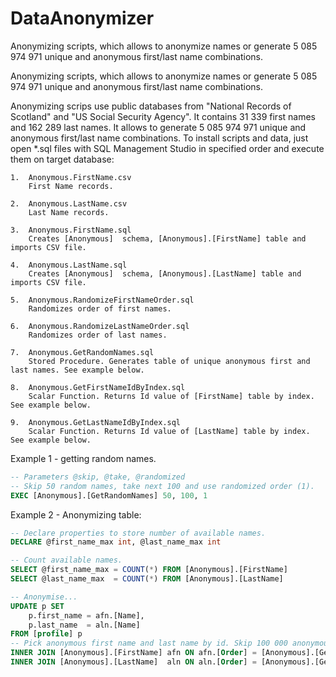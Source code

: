 # DataAnonymizer
Anonymizing scripts, which allows to anonymize names or generate 5 085 974 971 unique and anonymous first/last name combinations.

Anonymizing scripts, which allows to anonymize names or generate 5 085 974 971 unique and anonymous first/last name combinations.

Anonymizing scrips use public databases from "National Records of Scotland" and "US Social Security Agency". It contains 31 339 first names and 162 289 last names. It allows to generate 5 085 974 971 unique and anonymous  first/last name combinations.
To install scripts and data, just open *.sql files with SQL Management Studio in specified order and execute them on target database:

	1.	Anonymous.FirstName.csv
		First Name records.

	2.	Anonymous.LastName.csv
		Last Name records.

	3.	Anonymous.FirstName.sql
		Creates [Anonymous]  schema, [Anonymous].[FirstName] table and imports CSV file. 

	4.	Anonymous.LastName.sql
		Creates [Anonymous]  schema, [Anonymous].[LastName] table and imports CSV file.

	5.	Anonymous.RandomizeFirstNameOrder.sql
		Randomizes order of first names.

	6.	Anonymous.RandomizeLastNameOrder.sql
		Randomizes order of last names.

	7.	Anonymous.GetRandomNames.sql
		Stored Procedure. Generates table of unique anonymous first and last names. See example below.

	8.	Anonymous.GetFirstNameIdByIndex.sql
		Scalar Function. Returns Id value of [FirstName] table by index. See example below.

	9.	Anonymous.GetLastNameIdByIndex.sql
		Scalar Function. Returns Id value of [LastName] table by index. See example below.

Example 1 - getting random names.

``` SQL
-- Parameters @skip, @take, @randomized
-- Skip 50 random names, take next 100 and use randomized order (1).
EXEC [Anonymous].[GetRandomNames] 50, 100, 1
```

Example 2 - Anonymizing table:

``` SQL
-- Declare properties to store number of available names.
DECLARE @first_name_max int, @last_name_max int

-- Count available names.
SELECT @first_name_max = COUNT(*) FROM [Anonymous].[FirstName]
SELECT @last_name_max  = COUNT(*) FROM [Anonymous].[LastName]

-- Anonymise...
UPDATE p SET
	p.first_name = afn.[Name],
	p.last_name  = aln.[Name]
FROM [profile] p
-- Pick anonymous first name and last name by id. Skip 100 000 anonymous names.
INNER JOIN [Anonymous].[FirstName] afn ON afn.[Order] = [Anonymous].[GetFirstNameIdByIndex](p.id + 100000, @first_name_max)
INNER JOIN [Anonymous].[LastName]  aln ON aln.[Order] = [Anonymous].[GetLastNameIdByIndex](p.id + 100000, @last_name_max)
```
